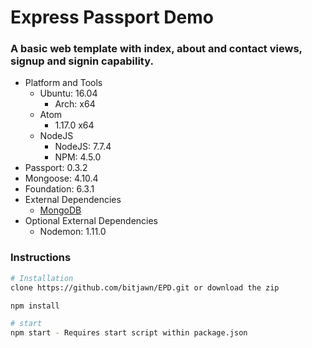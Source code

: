 # Express Passport Demo
<h3>A basic web template with index, about and contact views, signup and signin capability.</h3>

<ul>
	<li>Platform and Tools
		<ul>
			<li>Ubuntu: 16.04
				<ul>
					<li>Arch: x64</li>
				</ul>
			</li>
			<li>Atom
				<ul>
					<li>1.17.0 x64</li>
				</ul>
			</li>
			<li>NodeJS
				<ul>
					<li>NodeJS: 7.7.4</li>
					<li>NPM: 4.5.0</li>
				</ul>
			</li>
		</ul>
	</li>
	<li>Passport: 0.3.2</li>
	<li>Mongoose: 4.10.4</li>
	<li>Foundation: 6.3.1</li>
	<li>External Dependencies
		<ul>
			<li><a href="https://docs.mongodb.com/">MongoDB</a></li>
		</ul>
	</li>
	<li>Optional External Dependencies
		<ul>
			<li>Nodemon: 1.11.0</li>
		</ul>
	</li>
</ul>

<h3>Instructions</h3>

```bash
# Installation
clone https://github.com/bitjawn/EPD.git or download the zip

npm install

# start
npm start - Requires start script within package.json
```
